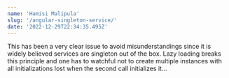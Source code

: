 ```yaml
---
name: 'Hamisi Malipula'
slug: '/angular-singleton-service/'
date: '2022-12-29T22:34:35.495Z'
---
```


This has been a very clear issue to avoid misunderstandings since it is widely believed services are singleton out of the box. Lazy loading breaks this principle and one has to watchful not to create multiple instances with all initializations lost when the second call initializes it...
